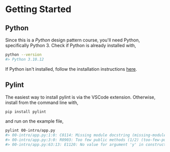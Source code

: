 # Getting Started

## Python

Since this is a _Python_ design pattern course, 
you'll need Python, 
specifically Python 3.
Check if Python is already installed with,

```sh
python --version
#> Python 3.10.12
```

If Python isn't installed, 
follow the installation instructions [here](https://www.python.org/).

## Pylint

The easiest way to install pylint is via the VSCode extension.
Otherwise, install from the command line with,

```sh
pip install pylint
```

and run on the example file,

```sh
pylint 00-intro/app.py
#> 00-intro/app.py:1:0: C0114: Missing module docstring (missing-module-docstring)
#> 00-intro/app.py:3:0: R0903: Too few public methods (1/2) (too-few-public-methods)
#> 00-intro/app.py:63:13: E1120: No value for argument 'y' in constructor call (no-value-for-parameter)
```